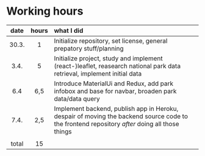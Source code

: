 # Working hours

| date | hours | what I did |
|:----:|:-----:| :-----|
|30.3. |  1    | Initialize repository, set license, general prepatory stuff/planning |
| 3.4. | 5     | Initialize project, study and implement (react-)leaflet, reasearch national park data retrieval, implement initial data |
| 6.4  |  6,5  | Introduce MaterialUi and Redux, add park infobox and base for navbar, broaden park data/data query |
| 7.4. |  2,5  | Implement backend, publish app in Heroku, despair of moving the backend source code to the frontend repository _after_ doing all those things|
|  |      | |
| total| 15     | |






